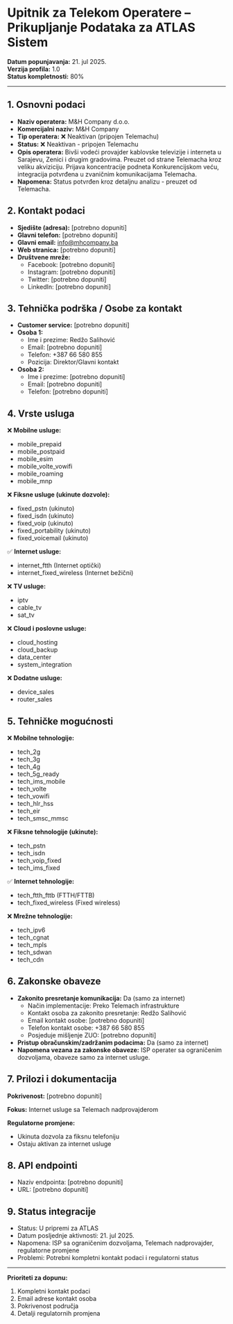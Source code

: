 # Upitnik za Telekom Operatere – Prikupljanje Podataka za ATLAS Sistem

**Datum popunjavanja:** 21. jul 2025.  
**Verzija profila:** 1.0  
**Status kompletnosti:** 80%

---

## 1. Osnovni podaci

- **Naziv operatera:** M&H Company d.o.o.
- **Komercijalni naziv:** M&H Company
- **Tip operatera:** ❌ Neaktivan (pripojen Telemachu)  
- **Status:** ❌ Neaktivan - pripojen Telemachu
- **Opis operatera:** Bivši vodeći provajder kablovske televizije i interneta u Sarajevu, Zenici i drugim gradovima. Preuzet od strane Telemacha kroz veliku akviziciju. Prijava koncentracije podneta Konkurencijskom veću, integracija potvrđena u zvaničnim komunikacijama Telemacha.
- **Napomena:** Status potvrđen kroz detaljnu analizu - preuzet od Telemacha.

## 2. Kontakt podaci

- **Sjedište (adresa):** [potrebno dopuniti]
- **Glavni telefon:** [potrebno dopuniti]
- **Glavni email:** info@mhcompany.ba
- **Web stranica:** [potrebno dopuniti]
- **Društvene mreže:**
  - Facebook: [potrebno dopuniti]
  - Instagram: [potrebno dopuniti]
  - Twitter: [potrebno dopuniti]
  - LinkedIn: [potrebno dopuniti]

## 3. Tehnička podrška / Osobe za kontakt

- **Customer service:** [potrebno dopuniti]
- **Osoba 1:**
  - Ime i prezime: Redžo Salihović
  - Email: [potrebno dopuniti]
  - Telefon: +387 66 580 855
  - Pozicija: Direktor/Glavni kontakt
- **Osoba 2:**
  - Ime i prezime: [potrebno dopuniti]
  - Email: [potrebno dopuniti]
  - Telefon: [potrebno dopuniti]

## 4. Vrste usluga

❌ **Mobilne usluge:**
- mobile_prepaid
- mobile_postpaid
- mobile_esim
- mobile_volte_vowifi
- mobile_roaming
- mobile_mnp

❌ **Fiksne usluge (ukinute dozvole):**
- fixed_pstn (ukinuto)
- fixed_isdn (ukinuto)
- fixed_voip (ukinuto)
- fixed_portability (ukinuto)
- fixed_voicemail (ukinuto)

✅ **Internet usluge:**
- internet_ftth (Internet optički)
- internet_fixed_wireless (Internet bežični)

❌ **TV usluge:**
- iptv
- cable_tv
- sat_tv

❌ **Cloud i poslovne usluge:**
- cloud_hosting
- cloud_backup
- data_center
- system_integration

❌ **Dodatne usluge:**
- device_sales
- router_sales

## 5. Tehničke mogućnosti

❌ **Mobilne tehnologije:**
- tech_2g
- tech_3g
- tech_4g
- tech_5g_ready
- tech_ims_mobile
- tech_volte
- tech_vowifi
- tech_hlr_hss
- tech_eir
- tech_smsc_mmsc

❌ **Fiksne tehnologije (ukinute):**
- tech_pstn
- tech_isdn
- tech_voip_fixed
- tech_ims_fixed

✅ **Internet tehnologije:**
- tech_ftth_fttb (FTTH/FTTB)
- tech_fixed_wireless (Fixed wireless)

❌ **Mrežne tehnologije:**
- tech_ipv6
- tech_cgnat
- tech_mpls
- tech_sdwan
- tech_cdn

## 6. Zakonske obaveze

- **Zakonito presretanje komunikacija:** Da (samo za internet)
  - Način implementacije: Preko Telemach infrastrukture
  - Kontakt osoba za zakonito presretanje: Redžo Salihović
  - Email kontakt osobe: [potrebno dopuniti]
  - Telefon kontakt osobe: +387 66 580 855
  - Posjeduje mišljenje ZUO: [potrebno dopuniti]
- **Pristup obračunskim/zadržanim podacima:** Da (samo za internet)
- **Napomena vezana za zakonske obaveze:** ISP operater sa ograničenim dozvoljama, obaveze samo za internet usluge.

## 7. Prilozi i dokumentacija

**Pokrivenost:** [potrebno dopuniti]

**Fokus:** Internet usluge sa Telemach nadprovajderom

**Regulatorne promjene:**
- Ukinuta dozvola za fiksnu telefoniju
- Ostaju aktivan za internet usluge

## 8. API endpointi

- Naziv endpointa: [potrebno dopuniti]
- URL: [potrebno dopuniti]

## 9. Status integracije

- Status: U pripremi za ATLAS
- Datum posljednje aktivnosti: 21. jul 2025.
- Napomena: ISP sa ograničenim dozvoljama, Telemach nadprovajder, regulatorne promjene
- Problemi: Potrebni kompletni kontakt podaci i regulatorni status

---

**Prioriteti za dopunu:**
1. Kompletni kontakt podaci
2. Email adrese kontakt osoba
3. Pokrivenost područja
4. Detalji regulatornih promjena
